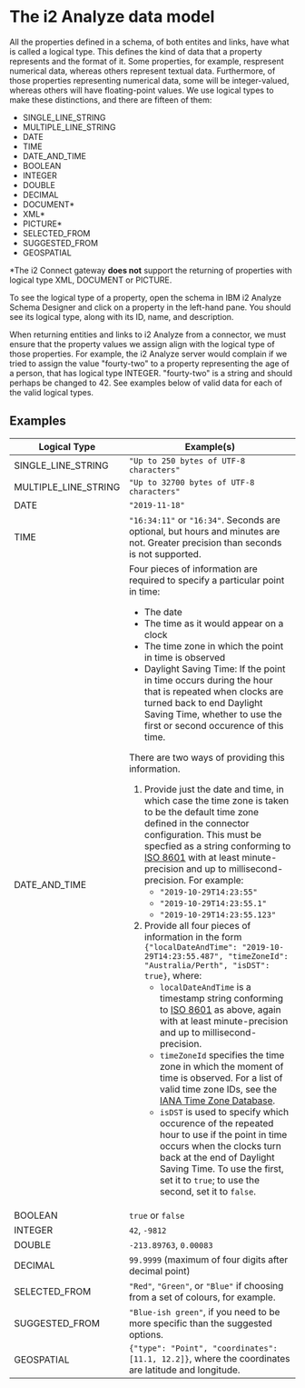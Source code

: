 # The i2 Analyze data model
All the properties defined in a schema, of both entites and links, have what is
called a logical type. This defines the kind of data that a property represents
and the format of it. Some properties, for example, respresent numerical data,
whereas others represent textual data. Furthermore, of those properties
representing numerical data, some will be integer-valued, whereas others will
have floating-point values. We use logical types to make these distinctions, and
there are fifteen of them:

* SINGLE_LINE_STRING
* MULTIPLE_LINE_STRING
* DATE
* TIME
* DATE_AND_TIME
* BOOLEAN
* INTEGER
* DOUBLE
* DECIMAL
* DOCUMENT*
* XML*
* PICTURE*
* SELECTED_FROM
* SUGGESTED_FROM
* GEOSPATIAL

*The i2 Connect gateway **does not** support the returning of properties with
logical type XML, DOCUMENT or PICTURE.

To see the logical type of a property, open the schema in IBM i2 Analyze Schema
Designer and click on a property in the left-hand pane. You should see its
logical type, along with its ID, name, and description. 

When returning entities and links to i2 Analyze from a connector, we must ensure
that the property values we assign align with the logical type of those
properties. For example, the i2 Analyze server would complain if we tried to
assign the value "fourty-two" to a property representing the age of a person,
that has logical type INTEGER. "fourty-two" is a string and should perhaps be
changed to 42. See examples below of valid data for each of the valid logical
types.

## Examples
| Logical Type         | Example(s)
|----------------------|--------------------------------------------------------
| SINGLE_LINE_STRING   | `"Up to 250 bytes of UTF-8 characters"`
| MULTIPLE_LINE_STRING | `"Up to 32700 bytes of UTF-8 characters"`
| DATE                 | `"2019-11-18"`
| TIME                 | `"16:34:11"` or `"16:34"`. Seconds are optional, but hours and minutes are not. Greater precision than seconds is not supported.
| DATE_AND_TIME        | Four pieces of information are required to specify a particular point in time: <ul><li>The date</li><li>The time as it would appear on a clock</li><li>The time zone in which the point in time is observed</li><li>Daylight Saving Time: If the point in time occurs during the hour that is repeated when clocks are turned back to end Daylight Saving Time, whether to use the first or second occurence of this time.</li></ul> There are two ways of providing this information.<ol><li>Provide just the date and time, in which case the time zone is taken to be the default time zone defined in the connector configuration. This must be specfied as a string conforming to [ISO 8601](https://en.wikipedia.org/wiki/ISO_8601) with at least minute-precision and up to millisecond-precision. For example:<ul><li>`"2019-10-29T14:23:55"`</li><li>`"2019-10-29T14:23:55.1"`</li><li>`"2019-10-29T14:23:55.123"`</li></ul><li>Provide all four pieces of information in the form ```{"localDateAndTime": "2019-10-29T14:23:55.487", "timeZoneId": "Australia/Perth", "isDST": true}```, where:<ul><li>`localDateAndTime` is a timestamp string conforming to [ISO 8601](https://en.wikipedia.org/wiki/ISO_8601) as above, again with at least minute-precision and up to millisecond-precision.</li><li>`timeZoneId` specifies the time zone in which the moment of time is observed. For a list of valid time zone IDs, see the [IANA Time Zone Database](https://www.iana.org/time-zones).</li><li>`isDST` is used to specify which occurence of the repeated hour to use if the point in time occurs when the clocks turn back at the end of Daylight Saving Time. To use the first, set it to `true`; to use the second, set it to `false`.</li></ul></li></li>
| BOOLEAN              | `true` or `false`
| INTEGER              | `42`, `-9812`
| DOUBLE               | `-213.89763`, `0.00083`
| DECIMAL              | `99.9999` (maximum of four digits after decimal point)
| SELECTED_FROM        | `"Red"`, `"Green"`, or `"Blue"` if choosing from a set of colours, for example.
| SUGGESTED_FROM       | `"Blue-ish green"`, if you need to be more specific than the suggested options.
| GEOSPATIAL           | `{"type": "Point", "coordinates": [11.1, 12.2]}`, where the coordinates are latitude and longitude.
